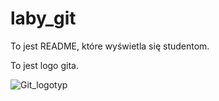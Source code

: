 # laby_git

To jest README, które wyświetla się studentom.


To jest logo gita.

![Git_logotyp](https://user-images.githubusercontent.com/74208510/173230175-4e0f74d5-dcbc-40c4-9a08-c0bc6869d147.png)
